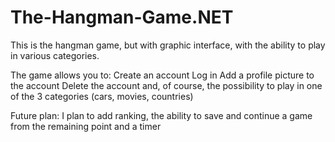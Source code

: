 # The-Hangman-Game.NET
This is the hangman game, but with graphic interface, with the ability to play in various categories.

The game allows you to:
  Create an account
  Log in
  Add a profile picture to the account
  Delete the account 
  and, of course, the possibility to play in one of the 3 categories (cars, movies, countries)

Future plan:
  I plan to add ranking, the ability to save and continue a game from the remaining point and a timer
